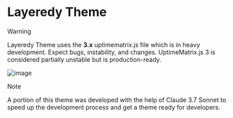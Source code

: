 # Layeredy Theme
> [!WARNING]
> Layeredy Theme uses the **3.x** uptimematrix.js file which is in heavy development. Expect bugs, instability, and changes. UptimeMatrix.js 3 is considered partially unstable but is production-ready.

![image](https://github.com/user-attachments/assets/4108b8b2-1654-4c51-8e4a-4cdfe5a8d898)


> [!NOTE]
> A portion of this theme was developed with the help of Claude 3.7 Sonnet to speed up the development process and get a theme ready for developers.
